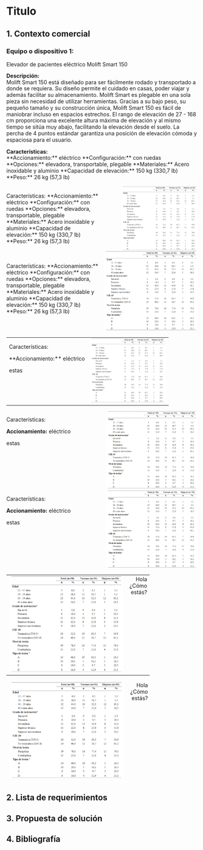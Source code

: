 # Titulo

## 1. Contexto comercial

### Equipo o dispositivo 1:
Elevador de pacientes eléctrico Molift Smart 150
<p style="line-height: 1.2;">
<strong>Descripción:</strong><br>
Molift Smart 150 está diseñado para ser fácilmente rodado y transportado a donde se requiera. Su diseño permite el cuidado en casas, poder viajar y además facilitar su almacenamiento. Molift Smart es plegable en una sola pieza sin necesidad de utilizar herramientas. Gracias a su bajo peso, su pequeño tamaño y su construcción única, Molift Smart 150 es fácil de maniobrar incluso en espacios estrechos. El rango de elevación de 27 - 168 cm proporciona una excelente altura máxima de elevación y al mismo tiempo se sitúa muy abajo, facilitando la elevación desde el suelo. La percha de 4 puntos estándar garantiza una posición de elevación cómoda y espaciosa para el usuario.
</p>

<p style="line-height: 1.2;">
<strong>Características:</strong><br> 
**Accionamiento:** eléctrico
**Configuración:** con ruedas
**Opciones:** elevadora, transportable, plegable
**Materiales:** Acero inoxidable y aluminio
**Capacidad de elevación:** 150 kg (330,7 lb)
**Peso:** 26 kg (57,3 lb)

<div style="display: flex; justify-content: space-between; align-items: center;">
  <p style="width: 50%;">
Características: 
**Accionamiento:** eléctrico
**Configuración:** con ruedas
**Opciones:** elevadora, transportable, plegable
**Materiales:** Acero inoxidable y aluminio
**Capacidad de elevación:** 150 kg (330,7 lb)
**Peso:** 26 kg (57,3 lb)
  </p>
  <img src="https://github.com/Misancio-T/FUNBIO---GRUPO-4/blob/main/Entregables/Resources/FunBio_imagen_4.png?raw=true" alt="Ejemplo" style="width: 40%; height: auto;">
</div>

<div style="display: flex; align-items: center;">
  <div style="flex: 1; padding-right: 10px;">
Características: 
**Accionamiento:** eléctrico
**Configuración:** con ruedas
**Opciones:** elevadora, transportable, plegable
**Materiales:** Acero inoxidable y aluminio
**Capacidad de elevación:** 150 kg (330,7 lb)
**Peso:** 26 kg (57,3 lb)</p>
  </div>
  <div style="flex: 1;">
    <img src="https://github.com/Misancio-T/FUNBIO---GRUPO-4/blob/main/Entregables/Resources/FunBio_imagen_4.png?raw=true" alt="Ejemplo" style="max-width: 100%;">
  </div>
</div>

<table style="border: none; width: 100%;">
  <tr>
    <td style="border: none; vertical-align: top;">
      <p>Características:</p>
      <p>**Accionamiento:** eléctrico</p>
      <p>estas</p>
    </td>
    <td style="border: none; text-align: right;">
      <img src="https://github.com/Misancio-T/FUNBIO---GRUPO-4/blob/main/Entregables/Resources/FunBio_imagen_4.png?raw=true" alt="Ejemplo" style="width: 200px;">
    </td>
  </tr>
</table>

<div style="display: flex; align-items: flex-start; justify-content: space-between;">

  <div style="flex: 1; padding-right: 20px;">
    <p>Características:</p>
    <p><strong>Accionamiento:</strong> eléctrico</p>
    <p>estas</p>
  </div>

  <div style="flex: 1;">
    <img src="https://github.com/Misancio-T/FUNBIO---GRUPO-4/blob/main/Entregables/Resources/FunBio_imagen_4.png?raw=true" alt="Ejemplo" style="width: 100%; max-width: 300px;">
  </div>

</div>

<div style="display: flex; align-items: flex-start; justify-content: space-between;">

  <div style="flex: 1; padding-right: 20px;">
    <p>Características:</p>
    <p><strong>Accionamiento:</strong> eléctrico</p>
    <p>estas</p>
  </div>

  <div style="flex: 1; max-width: 300px; text-align: right;">
    <img src="https://github.com/Misancio-T/FUNBIO---GRUPO-4/blob/main/Entregables/Resources/FunBio_imagen_4.png?raw=true" alt="Descripción de la imagen" style="width: 100%; height: auto;">
  </div>

</div>

<table style="border-collapse: collapse; width: 100%;">
<tr>
<td style="border: none; vertical-align: top;"><img src="https://github.com/Misancio-T/FUNBIO---GRUPO-4/blob/main/Entregables/Resources/FunBio_imagen_4.png?raw=true" alt="Descripción de la imagen" style="width:300px;"></td>
<td style="border: none; vertical-align: top; text-align: right; padding-left: 10px;">
<p style="margin: 0;">Hola</p>
<p style="margin: 0;">¿Cómo</p>
<p style="margin: 0;">estás?</p>
</td>
</tr>
</table>

<table style="border-collapse: collapse; width: 100%;">
<tr>
<td style="border: 0.5px solid white; vertical-align: top;"><img src="https://github.com/Misancio-T/FUNBIO---GRUPO-4/blob/main/Entregables/Resources/FunBio_imagen_4.png?raw=true" alt="Descripción de la imagen" style="width:300px;"></td>
<td style="border: 0.5px solid white; vertical-align: top; text-align: right; padding-left: 10px;">
<p style="margin: 0;">Hola</p>
<p style="margin: 0;">¿Cómo</p>
<p style="margin: 0;">estás?</p>
</td>
</tr>
</table>


## 2. Lista de requerimientos



## 3. Propuesta de solución



## 4. Bibliografía

